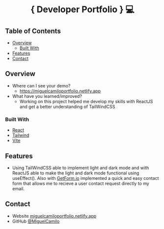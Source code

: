 <!-- Please update value in the {}  -->

<h1 align="center">{ Developer Portfolio } 💻 </h1>

<!-- TABLE OF CONTENTS -->

## Table of Contents

- [Overview](#overview)
  - [Built With](#built-with)
- [Features](#features)
- [Contact](#contact)

<!-- OVERVIEW -->

## Overview

- Where can I see your demo?
  - https://miguelcamiloportfolio.netlify.app
- What have you learned/improved?
  - Working on this project helped me develop my skills with ReactJS and get a better understanding of TailWindCSS

### Built With

<!-- This section should list any major frameworks that you built your project using. Here are a few examples.-->

- [React](https://reactjs.org/)
- [Tailwind](https://tailwindcss.com/)
- [Vite](https://vitejs.dev)

## Features

<!-- List the features of your application or follow the template. Don't share the figma file here :) -->
- Using TailWindCSS able to implement light and dark mode and with ReactJS able to make the light and dark mode functional using useEffect().
Also with [GetForm.io](https://getform.io) implemented a quick and easy contact form that allows me to recieve a user contact request directly to my email.

## Contact

- Website [miguelcamiloportfolio.netlify.app](https://miguelcamiloportfolio.netlify.app)
- GitHub [@MiguelCamilo](https://{github.com/MiguelCamilo)
